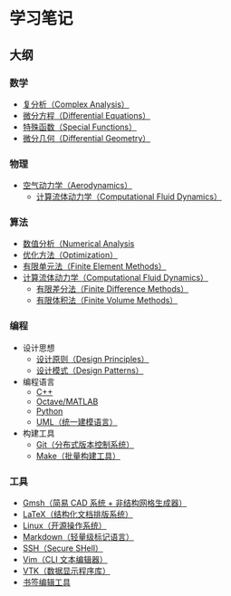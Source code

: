 # 学习笔记

## 大纲

### 数学
- [复分析（Complex Analysis）](./mathematics/complex_analysis/README.lyx)
- [微分方程（Differential Equations）](./mathematics/ode_and_pde/README.lyx)
- [特殊函数（Special Functions）](./mathematics/special_functions/README.lyx)
- [微分几何（Differential Geometry）](./mathematics/differential_geometry/README.lyx)

### 物理
- [空气动力学（Aerodynamics）](./physics/aerodynamics/README.lyx)
  - [计算流体动力学（Computational Fluid Dynamics）](./algorithms/cfd/README.lyx)

### 算法
- [数值分析（Numerical Analysis](./algorithms/numerical_analysis/README.lyx)
- [优化方法（Optimization）](./algorithms/optimization/README.lyx)
- [有限单元法（Finite Element Methods）](./algorithms/finite_element/README.lyx)
- [计算流体动力学（Computational Fluid Dynamics）](./algorithms/cfd/README.lyx)
  - [有限差分法（Finite Difference Methods）](./algorithms/cfd/finite_difference.lyx)
  - [有限体积法（Finite Volume Methods）](./algorithms/cfd/finite_volume.lyx)

### 编程
- 设计思想
  - [设计原则（Design Principles）](./programming/principles/README.md)
  - [设计模式（Design Patterns）](./programming/patterns/README.md)
- 编程语言
  - [C++](./programming/cpp/README.md)
  - [Octave/MATLAB](./programming/octave.md)
  - [Python](./programming/python.md)
  - [UML（统一建模语言）](./programming/uml/README.md)
- 构建工具
  - [Git（分布式版本控制系统）](./programming/git.md)
  - [Make（批量构建工具）](./programming/make/README.md)

### 工具
- [Gmsh（简易 CAD 系统 + 非结构网格生成器）](./tools/gmsh/README.md)
- [LaTeX（结构化文档排版系统）](./tools/latex/README.md)
- [Linux（开源操作系统）](./tools/linux/README.md)
- [Markdown（轻量级标记语言）](./tools/markdown.md)
- [SSH（Secure SHell）](./tools/ssh.md)
- [Vim（CLI 文本编辑器）](./tools/vim.md)
- [VTK（数据显示程序库）](./tools/vtk/README.md)
- [书签编辑工具](./tools/bookmark.md)
